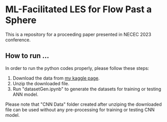 # ML-Facilitated LES for Flow Past a Sphere
This is a repository for a proceeding paper presented in NECEC 2023 conference. 

## How to run ...
In order to run the python codes properly, please follow these steps:
1. Download the data from [my kaggle page](https://www.kaggle.com/datasets/alimarefat/necec-2023-conference).
2. Unzip the downloaded file.
3. Run "datasetGen.ipynb" to generate the datasets for training or testing ANN model.

Please note that "CNN Data" folder created after unziping the downloaded file can be used without any pre-processing for training or testing CNN model.

